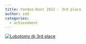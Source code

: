 ```yaml
---
title: Yandex.Root 2012 - 3rd place
author: zed
categories:
  - achievement
---
```


[![Lobotomy @ 3rd place](/yaroot2012.png)](http://root.yandex.ru/var/log/game.log)

